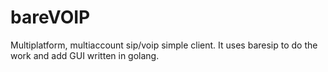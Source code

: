# bareVOIP
Multiplatform, multiaccount sip/voip simple client. It uses baresip to do the work and add GUI written in golang.
